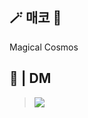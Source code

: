 ## 🪄 **매코** 🔮

Magical Cosmos

## 💭 | DM

> [<img src="https://img.shields.io/badge/magical_cosmos-5865F2?style=flat-square&logo=Discord&logoColor=white"/>](https://discord.com/)

